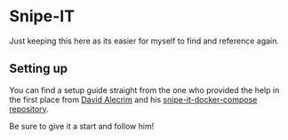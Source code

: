 # Snipe-IT

Just keeping this here as its easier for myself to find and reference again.

## Setting up

You can find a setup guide straight from the one who provided the help in the first place from [David Alecrim](https://github.com/comoser) and his [snipe-it-docker-compose repository](https://github.com/comoser/snipe-it-docker-compose).

Be sure to give it a start and follow him!
